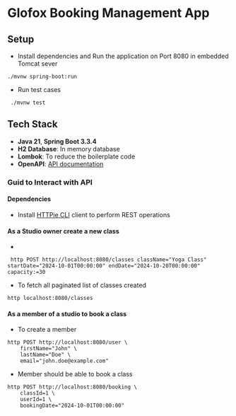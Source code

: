 # Glofox Booking Management App

## Setup
- Install dependencies and Run the application on Port 8080 in embedded Tomcat sever
```shell
./mvnw spring-boot:run
```
- Run test cases
```shell
 ./mvnw test
```

## Tech Stack

- **Java 21**, **Spring Boot 3.3.4**
- **H2 Database**: In memory database
- **Lombok**: To reduce the boilerplate code
- **OpenAPI**: [API documentation](http://localhost:8080/swagger-ui/index.html)

### Guid to Interact with API

#### Dependencies
* Install [HTTPie CLI](https://httpie.io/cli) client to perform REST operations

#### As a Studio owner create a new class 
* 
```shell
 http POST http://localhost:8080/classes className="Yoga Class" startDate="2024-10-01T00:00:00" endDate="2024-10-20T00:00:00" capacity:=30
```

* To fetch all paginated list of classes created
```shell
http localhost:8080/classes
```

#### As a member of a studio to book a class

* To create a member
```shell
http POST http://localhost:8080/user \
    firstName="John" \
    lastName="Doe" \
    email="john.doe@example.com"
```

* Member should be able to book a class
```shell
http POST http://localhost:8080/booking \
    classId=1 \
    userId=1 \
    bookingDate="2024-10-01T00:00:00"
```